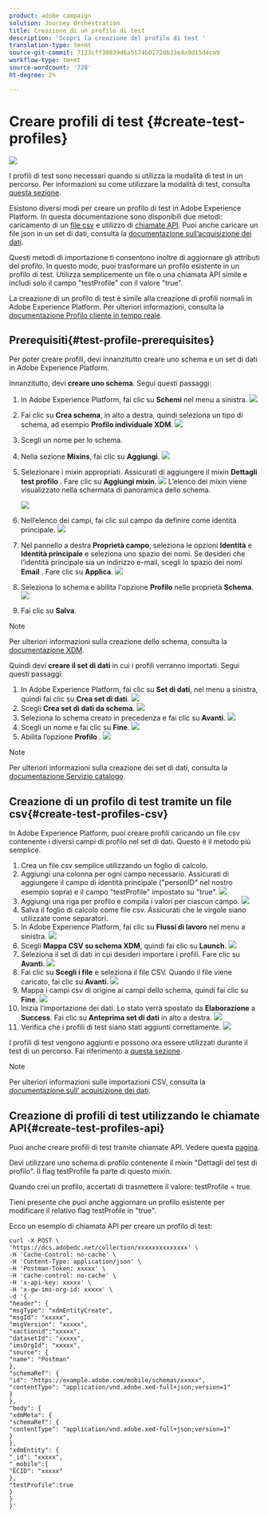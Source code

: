 ```yaml
---
product: adobe campaign
solution: Journey Orchestration
title: Creazione di un profilo di test
description: 'Scopri la creazione del profilo di test '
translation-type: tm+mt
source-git-commit: 7123cff30039d6a5174b0272db33e4a9d15d4ca9
workflow-type: tm+mt
source-wordcount: '728'
ht-degree: 2%

---
```



# Creare profili di test {#create-test-profiles}

![](../assets/do-not-localize/badge.png)

I profili di test sono necessari quando si utilizza la modalità di test in un percorso. Per informazioni su come utilizzare la modalità di test, consulta [questa sezione](../building-journeys/testing-the-journey.md).

Esistono diversi modi per creare un profilo di test in Adobe Experience Platform. In questa documentazione sono disponibili due metodi: caricamento di un [file csv](../building-journeys/creating-test-profiles.md#create-test-profiles-csv) e utilizzo di [chiamate API](../building-journeys/creating-test-profiles.md#create-test-profiles-api). Puoi anche caricare un file json in un set di dati, consulta la [documentazione sull’acquisizione dei dati](https://experienceleague.adobe.com/docs/experience-platform/ingestion/tutorials/ingest-batch-data.html#add-data-to-dataset).

Questi metodi di importazione ti consentono inoltre di aggiornare gli attributi del profilo. In questo modo, puoi trasformare un profilo esistente in un profilo di test. Utilizza semplicemente un file o una chiamata API simile e includi solo il campo &quot;testProfile&quot; con il valore &quot;true&quot;.

La creazione di un profilo di test è simile alla creazione di profili normali in Adobe Experience Platform. Per ulteriori informazioni, consulta la [documentazione Profilo cliente in tempo reale](https://experienceleague.adobe.com/docs/experience-platform/profile/home.html).

## Prerequisiti{#test-profile-prerequisites}

Per poter creare profili, devi innanzitutto creare uno schema e un set di dati in Adobe Experience Platform.

Innanzitutto, devi **creare uno schema**. Segui questi passaggi:

1. In Adobe Experience Platform, fai clic su **Schemi** nel menu a sinistra.
   ![](../assets/test-profiles-0.png)
1. Fai clic su **Crea schema**, in alto a destra, quindi seleziona un tipo di schema, ad esempio **Profilo individuale XDM**.
   ![](../assets/test-profiles-1.png)
1. Scegli un nome per lo schema.
1. Nella sezione **Mixins**, fai clic su **Aggiungi**.
   ![](../assets/test-profiles-1-bis.png)
1. Selezionare i mixin appropriati. Assicurati di aggiungere il mixin **Dettagli test profilo** . Fare clic su **Aggiungi mixin**.
   ![](../assets/test-profiles-1-ter.png)
L’elenco dei mixin viene visualizzato nella schermata di panoramica dello schema.

   ![](../assets/test-profiles-2.png)
1. Nell’elenco dei campi, fai clic sul campo da definire come identità principale.
   ![](../assets/test-profiles-3.png)
1. Nel pannello a destra **Proprietà campo**, seleziona le opzioni **Identità** e **Identità principale** e seleziona uno spazio dei nomi. Se desideri che l’identità principale sia un indirizzo e-mail, scegli lo spazio dei nomi **Email** . Fare clic su **Applica**.
   ![](../assets/test-profiles-4.png)
1. Seleziona lo schema e abilita l&#39;opzione **Profilo** nelle proprietà **Schema**.
   ![](../assets/test-profiles-5.png)
1. Fai clic su **Salva**.

>[!NOTE]
>
>Per ulteriori informazioni sulla creazione dello schema, consulta la [documentazione XDM](https://experienceleague.adobe.com/docs/experience-platform/xdm/ui/resources/schemas.html#prerequisites).

Quindi devi **creare il set di dati** in cui i profili verranno importati. Segui questi passaggi:

1. In Adobe Experience Platform, fai clic su **Set di dati**, nel menu a sinistra, quindi fai clic su **Crea set di dati**.
   ![](../assets/test-profiles-6.png)
1. Scegli **Crea set di dati da schema**.
   ![](../assets/test-profiles-7.png)
1. Seleziona lo schema creato in precedenza e fai clic su **Avanti**.
   ![](../assets/test-profiles-8.png)
1. Scegli un nome e fai clic su **Fine**.
   ![](../assets/test-profiles-9.png)
1. Abilita l’opzione **Profilo** .
   ![](../assets/test-profiles-10.png)

>[!NOTE]
>
> Per ulteriori informazioni sulla creazione dei set di dati, consulta la [documentazione Servizio catalogo](https://experienceleague.adobe.com/docs/experience-platform/catalog/datasets/user-guide.html#getting-started).

## Creazione di un profilo di test tramite un file csv{#create-test-profiles-csv}

In Adobe Experience Platform, puoi creare profili caricando un file csv contenente i diversi campi di profilo nel set di dati. Questo è il metodo più semplice.

1. Crea un file csv semplice utilizzando un foglio di calcolo.
1. Aggiungi una colonna per ogni campo necessario. Assicurati di aggiungere il campo di identità principale (&quot;personID&quot; nel nostro esempio sopra) e il campo &quot;testProfile&quot; impostato su &quot;true&quot;.
   ![](../assets/test-profiles-11.png)
1. Aggiungi una riga per profilo e compila i valori per ciascun campo.
   ![](../assets/test-profiles-12.png)
1. Salva il foglio di calcolo come file csv. Assicurati che le virgole siano utilizzate come separatori.
1. In Adobe Experience Platform, fai clic su **Flussi di lavoro** nel menu a sinistra.
   ![](../assets/test-profiles-14.png)
1. Scegli **Mappa CSV su schema XDM**, quindi fai clic su **Launch**.
   ![](../assets/test-profiles-16.png)
1. Seleziona il set di dati in cui desideri importare i profili. Fare clic su **Avanti**.
   ![](../assets/test-profiles-17.png)
1. Fai clic su **Scegli i file** e seleziona il file CSV. Quando il file viene caricato, fai clic su **Avanti**.
   ![](../assets/test-profiles-18.png)
1. Mappa i campi csv di origine ai campi dello schema, quindi fai clic su **Fine**.
   ![](../assets/test-profiles-19.png)
1. Inizia l’importazione dei dati. Lo stato verrà spostato da **Elaborazione** a **Success**. Fai clic su **Anteprima set di dati** in alto a destra.
   ![](../assets/test-profiles-20.png)
1. Verifica che i profili di test siano stati aggiunti correttamente.
   ![](../assets/test-profiles-21.png)

I profili di test vengono aggiunti e possono ora essere utilizzati durante il test di un percorso. Fai riferimento a [questa sezione](../building-journeys/testing-the-journey.md).
>[!NOTE]
>
> Per ulteriori informazioni sulle importazioni CSV, consulta la [documentazione sull’ acquisizione dei dati](https://experienceleague.adobe.com/docs/experience-platform/ingestion/tutorials/map-a-csv-file.html#tutorials).

## Creazione di profili di test utilizzando le chiamate API{#create-test-profiles-api}

Puoi anche creare profili di test tramite chiamate API. Vedere questa [pagina](https://docs.adobe.com/content/help/it-IT/experience-platform/profile/home.html).

Devi utilizzare uno schema di profilo contenente il mixin &quot;Dettagli del test di profilo&quot;. Il flag testProfile fa parte di questo mixin.

Quando crei un profilo, accertati di trasmettere il valore: testProfile = true.

Tieni presente che puoi anche aggiornare un profilo esistente per modificare il relativo flag testProfile in &quot;true&quot;.

Ecco un esempio di chiamata API per creare un profilo di test:

```
curl -X POST \
'https://dcs.adobedc.net/collection/xxxxxxxxxxxxxx' \
-H 'Cache-Control: no-cache' \
-H 'Content-Type: application/json' \
-H 'Postman-Token: xxxxx' \
-H 'cache-control: no-cache' \
-H 'x-api-key: xxxxx' \
-H 'x-gw-ims-org-id: xxxxx' \
-d '{
"header": {
"msgType": "xdmEntityCreate",
"msgId": "xxxxx",
"msgVersion": "xxxxx",
"xactionid":"xxxxx",
"datasetId": "xxxxx",
"imsOrgId": "xxxxx",
"source": {
"name": "Postman"
},
"schemaRef": {
"id": "https://example.adobe.com/mobile/schemas/xxxxx",
"contentType": "application/vnd.adobe.xed-full+json;version=1"
}
},
"body": {
"xdmMeta": {
"schemaRef": {
"contentType": "application/vnd.adobe.xed-full+json;version=1"
}
},
"xdmEntity": {
"_id": "xxxxx",
"_mobile":{
"ECID": "xxxxx"
},
"testProfile":true
}
}
}'
```

